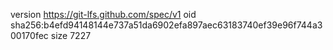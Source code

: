 version https://git-lfs.github.com/spec/v1
oid sha256:b4efd94148144e737a51da6902efa897aec63183740ef39e96f744a300170fec
size 7227
